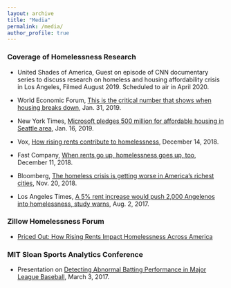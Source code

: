 ```yaml
---
layout: archive
title: "Media"
permalink: /media/
author_profile: true
---
```


### Coverage of Homelessness Research
* United Shades of America, Guest on episode of CNN documentary series to discuss research on homeless and housing affordability crisis in Los Angeles, Filmed August 2019. Scheduled to air in April 2020.

* World Economic Forum, [This is the critical number that shows when housing breaks down](https://www.weforum.org/agenda/2019/01/here-s-a-way-of-predicting-when-homelessness-is-likely-to-rise/), Jan. 31, 2019.

* New York Times, [Microsoft pledges 500 million for affordable housing in Seattle area](https://www.nytimes.com/2019/01/16/technology/microsoft-affordable-housing-seattle.html), Jan. 16, 2019.

* Vox, [How rising rents contribute to homelessness](https://www.vox.com/the-goods/2018/12/14/18131047/homelessness-rent-burden-study), December 14, 2018.

* Fast Company, [When rents go up, homelessness goes up, too](https://www.fastcompany.com/90279833/when-rents-go-up-homelessness-goes-up-too), December 11, 2018.

* Bloomberg, [The homeless crisis is getting worse in America’s richest cities](https://www.bloomberg.com/news/features/2018-11-20/the-homeless-crisis-is-getting-worse-in-america-s-richest-cities), Nov. 20, 2018.

* Los Angeles Times, [A 5% rent increase would push 2,000 Angelenos into homelessness, study warns](https://www.latimes.com/local/lanow/la-me-ln-rent-increase-homelessness-20170802-story.html), Aug. 2, 2017.

### Zillow Homelessness Forum
* [Priced Out: How Rising Rents Impact Homelessness Across America](https://www.zillowgroup.com/thought-leadership/events/)

### MIT Sloan Sports Analytics Conference
* Presentation on [Detecting Abnormal Batting Performance in Major League Baseball](http://www.sloansportsconference.com/content/switching-dynamic-generalized-linear-model-detect-abnormal-performances-major-league-baseball/), March 3, 2017.

